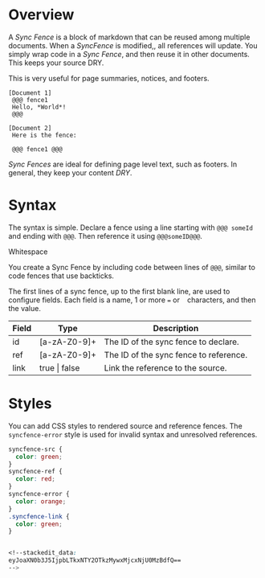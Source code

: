 # Overview
A *Sync Fence* is a block of markdown that can be reused among multiple documents.  When a *SyncFence* is modified,, all references will update.  You simply wrap code in a *Sync Fence*, and then reuse it in other documents.  This keeps your source DRY.

This is very useful for page summaries, notices, and footers.
```
[Document 1]
 @@@ fence1
 Hello, *World*!
 @@@
```

```
[Document 2]
 Here is the fence:

 @@@ fence1 @@@
```

*Sync Fences* are ideal for defining page level text, such as footers. In general, they keep your content *DRY*.

# Syntax

The syntax is simple.  Declare a fence using a line starting with `@@@ someId` and ending with `@@@`.
Then reference it using `@@@someID@@@`.

Whitespace

You create a Sync Fence by including code between lines of `@@@`, similar to code fences that use backticks.

The first lines of a sync fence, up to the first blank line, are used to configure fields.
Each field is a name, 1 or more `=` or ` `  characters, and then the value.

|Field| Type |Description |
|--|--|--|
| id | [a-zA-Z0-9]+ | The ID of the sync fence to declare. |
|ref| [a-zA-Z0-9]+ | The ID of the sync fence to reference. |
|link| true \| false | Link the reference to the source. |

# Styles
You can add CSS styles to rendered source and reference fences.  The `syncfence-error` style is used for invalid syntax and unresolved references.
```css
syncfence-src {
  color: green;
}
syncfence-ref {
  color: red;
}
syncfence-error {
  color: orange;
}
.syncfence-link {
  color: green;
}


<!--stackedit_data:
eyJoaXN0b3J5IjpbLTkxNTY2OTkzMywxMjcxNjU0MzBdfQ==
-->
